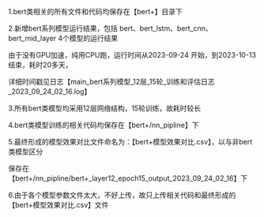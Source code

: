 1.bert类相关的所有文件和代码均保存在【bert+】目录下

2.新增bert系列模型运行结果，包括 bert、bert_lstm、bert_cnn、bert_mid_layer 4个模型的运行结果

  由于没有GPU加速，纯用CPU跑，运行时间从2023-09-24 开始，到2023-10-13 结束，耗时20多天，
  
  详细时间戳见日志【main_bert系列模型_12层_15轮_训练和评估日志_2023_09_24_02_16.log】
  
3.所有bert类模型均采用12层网络结构，15轮训练，故耗时较长

4.bert类模型训练的相关代码均保存在【bert+/nn_pipline】下

5.最终形成的模型效果对比文件命名为：【bert+模型效果对比.csv】，以与非bert类模型区分

  保存在【bert+/nn_pipline/bert+_layer12_epoch15_output_2023_09_24_02_16】下
  
6.由于各个模型参数文件太大，不好上传，故只上传相关代码和最终形成的【bert+模型效果对比.csv】文件
